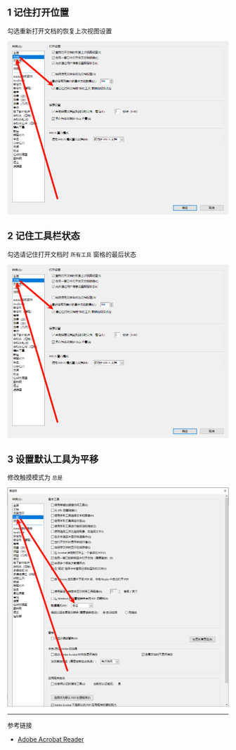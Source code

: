 ## 1 记住打开位置

勾选重新打开文档的恢复上次视图设置

![勾选请记住打开文档时 `所有工具` 窗格的最后状态](./../../../images/Issues%20of%20Adobe%20Acrobat%20Reader/%E5%8B%BE%E9%80%89%E8%AF%B7%E8%AE%B0%E4%BD%8F%E6%89%93%E5%BC%80%E6%96%87%E6%A1%A3%E6%97%B6%20%60%E6%89%80%E6%9C%89%E5%B7%A5%E5%85%B7%60%20%E7%AA%97%E6%A0%BC%E7%9A%84%E6%9C%80%E5%90%8E%E7%8A%B6%E6%80%81.png)

## 2 记住工具栏状态

勾选请记住打开文档时 `所有工具` 窗格的最后状态

![勾选请记住打开文档时 `所有工具` 窗格的最后状态](./../../../images/Issues%20of%20Adobe%20Acrobat%20Reader/%E5%8B%BE%E9%80%89%E8%AF%B7%E8%AE%B0%E4%BD%8F%E6%89%93%E5%BC%80%E6%96%87%E6%A1%A3%E6%97%B6%20%60%E6%89%80%E6%9C%89%E5%B7%A5%E5%85%B7%60%20%E7%AA%97%E6%A0%BC%E7%9A%84%E6%9C%80%E5%90%8E%E7%8A%B6%E6%80%81.png)

## 3 设置默认工具为平移

修改触摸模式为 `总是` 

![修改触摸模式为 `总是` ](./../../../images/Issues%20of%20Adobe%20Acrobat%20Reader/%E4%BF%AE%E6%94%B9%E8%A7%A6%E6%91%B8%E6%A8%A1%E5%BC%8F%E4%B8%BA%20%60%E6%80%BB%E6%98%AF%60%20.png)

---

参考链接

- [Adobe Acrobat Reader](https://get.adobe.com/cn/reader/)
